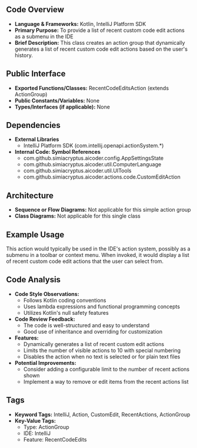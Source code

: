 ## Code Overview
- **Language & Frameworks:** Kotlin, IntelliJ Platform SDK
- **Primary Purpose:** To provide a list of recent custom code edit actions as a submenu in the IDE
- **Brief Description:** This class creates an action group that dynamically generates a list of recent custom code edit actions based on the user's history.

## Public Interface
- **Exported Functions/Classes:** RecentCodeEditsAction (extends ActionGroup)
- **Public Constants/Variables:** None
- **Types/Interfaces (if applicable):** None

## Dependencies
- **External Libraries**
  - IntelliJ Platform SDK (com.intellij.openapi.actionSystem.*)
- **Internal Code: Symbol References**
  - com.github.simiacryptus.aicoder.config.AppSettingsState
  - com.github.simiacryptus.aicoder.util.ComputerLanguage
  - com.github.simiacryptus.aicoder.util.UITools
  - com.github.simiacryptus.aicoder.actions.code.CustomEditAction

## Architecture
- **Sequence or Flow Diagrams:** Not applicable for this simple action group
- **Class Diagrams:** Not applicable for this single class

## Example Usage
This action would typically be used in the IDE's action system, possibly as a submenu in a toolbar or context menu. When invoked, it would display a list of recent custom code edit actions that the user can select from.

## Code Analysis
- **Code Style Observations:**
  - Follows Kotlin coding conventions
  - Uses lambda expressions and functional programming concepts
  - Utilizes Kotlin's null safety features
- **Code Review Feedback:**
  - The code is well-structured and easy to understand
  - Good use of inheritance and overriding for customization
- **Features:**
  - Dynamically generates a list of recent custom edit actions
  - Limits the number of visible actions to 10 with special numbering
  - Disables the action when no text is selected or for plain text files
- **Potential Improvements:**
  - Consider adding a configurable limit to the number of recent actions shown
  - Implement a way to remove or edit items from the recent actions list

## Tags
- **Keyword Tags:** IntelliJ, Action, CustomEdit, RecentActions, ActionGroup
- **Key-Value Tags:**
  - Type: ActionGroup
  - IDE: IntelliJ
  - Feature: RecentCodeEdits